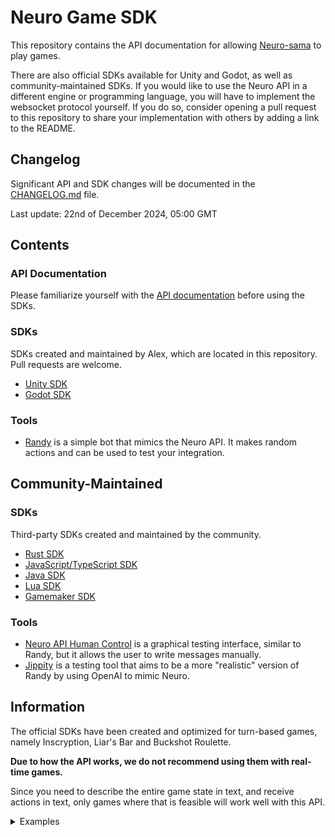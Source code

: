 # Neuro Game SDK

This repository contains the API documentation for allowing [Neuro-sama](https://twitch.tv/vedal987) to play games.

There are also official SDKs available for Unity and Godot, as well as community-maintained SDKs. If you would like to use the Neuro API in a different engine or programming language, you will have to implement the websocket protocol yourself. If you do so, consider opening a pull request to this repository to share your implementation with others by adding a link to the README.

## Changelog

Significant API and SDK changes will be documented in the [CHANGELOG.md](./CHANGELOG.md) file.

Last update: 22nd of December 2024, 05:00 GMT

## Contents

### API Documentation
Please familiarize yourself with the [API documentation](./API/README.md) before using the SDKs.

### SDKs
SDKs created and maintained by Alex, which are located in this repository. Pull requests are welcome.
- [Unity SDK](./Unity/README.md)
- [Godot SDK](./Godot/README.md)

### Tools
- [Randy](./Randy/README.md) is a simple bot that mimics the Neuro API. It makes random actions and can be used to test your integration.

## Community-Maintained

### SDKs
Third-party SDKs created and maintained by the community.
- [Rust SDK](https://github.com/chayleaf/rust-neuro-sama-game-api)
- [JavaScript/TypeScript SDK](https://github.com/AriesAlex/typescript-neuro-game-sdk)
- [Java SDK](https://github.com/alexcrea/jacn-sdk)
- [Lua SDK](https://github.com/Gunoshozo/lua-neuro-sama-game-api)
- [Gamemaker SDK](https://github.com/noellepunk/Neuro-Gamemaker-SDK)

### Tools
- [Neuro API Human Control](https://github.com/Pasu4/neuro-api-human-control) is a graphical testing interface, similar to Randy, but it allows the user to write messages manually.
- [Jippity](https://github.com/EnterpriseScratchDev/neuro-api-jippity) is a testing tool that aims to be a more "realistic" version of Randy by using OpenAI to mimic Neuro.

## Information 

The official SDKs have been created and optimized for turn-based games, namely Inscryption, Liar's Bar and Buckshot Roulette.

**Due to how the API works, we do not recommend using them with real-time games.**

Since you need to describe the entire game state in text, and receive actions in text, only games where that is feasible will work well with this API.
<details>
<summary>Examples</summary>

- Inscryption? yes
- Liar's Bar? yes
- Buckshot Roulette? yes
- Among Us? not easily
- Skyrim? no
- League of Legends? no (ew)
- Celeste? no
- KTANE? yes
- Uno? YES
- Monopoly? YES
- Euro Truck Sim? no
- CSGO? no
- Almost any visual novel ====> YES
- Almost any card game ====> YES
- Any RTS ====> not easily
- Most FPP ====> NO
- Shooters ====> NO
- Platformers ====> NO
- Tic tac toe? yes

You get the idea. Turn based games in general are perfect for this. Anything else and you're kinda stretching the limits of what the API can do.

Vedal said you can use this for more complex games but he told me "you wouldn't get it" so you lot probably wouldn't get it either.

</details>
